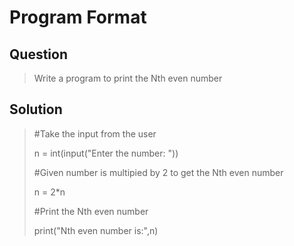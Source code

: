 # Program Format

## Question
> Write a program to print the Nth even number

## Solution
> 
>#Take the input from the user
>
>n = int(input("Enter the number: "))
>
>#Given number is multipied by 2 to get the Nth even number
>
>n = 2*n
>
>#Print the Nth even number
>
>print("Nth even number is:",n)


